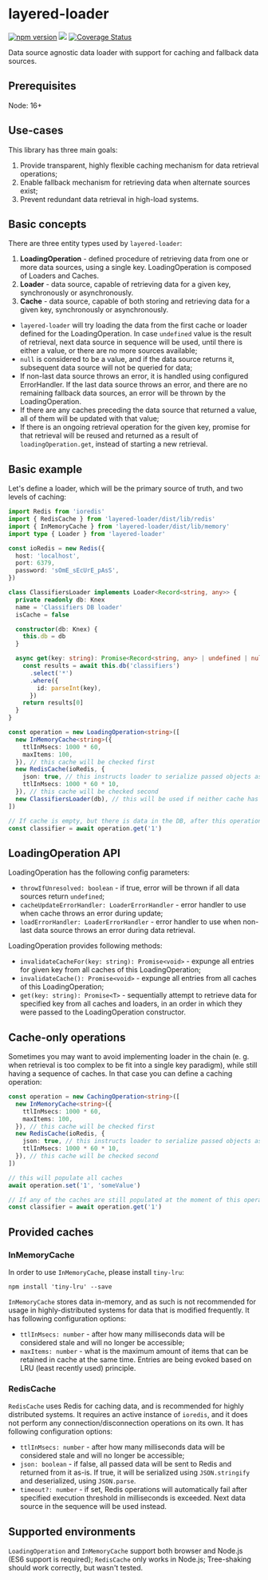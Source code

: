 # layered-loader

[![npm version](http://img.shields.io/npm/v/layered-loader.svg)](https://npmjs.org/package/layered-loader)
![](https://github.com/kibertoad/layered-loader/workflows/ci/badge.svg)
[![Coverage Status](https://coveralls.io/repos/kibertoad/layered-loader/badge.svg?branch=main)](https://coveralls.io/r/kibertoad/layered-loader?branch=main)

Data source agnostic data loader with support for caching and fallback data sources.

## Prerequisites

Node: 16+

## Use-cases

This library has three main goals:

1. Provide transparent, highly flexible caching mechanism for data retrieval operations;
2. Enable fallback mechanism for retrieving data when alternate sources exist;
3. Prevent redundant data retrieval in high-load systems.

## Basic concepts

There are three entity types used by `layered-loader`:

1. **LoadingOperation** - defined procedure of retrieving data from one or more data sources, using a single key. LoadingOperation is composed of Loaders and Caches.
2. **Loader** - data source, capable of retrieving data for a given key, synchronously or asynchronously.
3. **Cache** - data source, capable of both storing and retrieving data for a given key, synchronously or asynchronously.

- `layered-loader` will try loading the data from the first cache or loader defined for the LoadingOperation. In case `undefined` value is the result of retrieval, next data source in sequence will be used, until there is either a value, or there are no more sources available;
- `null` is considered to be a value, and if the data source returns it, subsequent data source will not be queried for data;
- If non-last data source throws an error, it is handled using configured ErrorHandler. If the last data source throws an error, and there are no remaining fallback data sources, an error will be thrown by the LoadingOperation.
- If there are any caches preceding the data source that returned a value, all of them will be updated with that value;
- If there is an ongoing retrieval operation for the given key, promise for that retrieval will be reused and returned as a result of `loadingOperation.get`, instead of starting a new retrieval.

## Basic example

Let's define a loader, which will be the primary source of truth, and two levels of caching:

```ts
import Redis from 'ioredis'
import { RedisCache } from 'layered-loader/dist/lib/redis'
import { InMemoryCache } from 'layered-loader/dist/lib/memory'
import type { Loader } from 'layered-loader'

const ioRedis = new Redis({
  host: 'localhost',
  port: 6379,
  password: 'sOmE_sEcUrE_pAsS',
})

class ClassifiersLoader implements Loader<Record<string, any>> {
  private readonly db: Knex
  name = 'Classifiers DB loader'
  isCache = false

  constructor(db: Knex) {
    this.db = db
  }

  async get(key: string): Promise<Record<string, any> | undefined | null> {
    const results = await this.db('classifiers')
      .select('*')
      .where({
        id: parseInt(key),
      })
    return results[0]
  }
}

const operation = new LoadingOperation<string>([
  new InMemoryCache<string>({
    ttlInMsecs: 1000 * 60,
    maxItems: 100,
  }), // this cache will be checked first
  new RedisCache(ioRedis, {
    json: true, // this instructs loader to serialize passed objects as string and deserialize them back to objects
    ttlInMsecs: 1000 * 60 * 10,
  }), // this cache will be checked second
  new ClassifiersLoader(db), // this will be used if neither cache has the requested data
])

// If cache is empty, but there is data in the DB, after this operation is completed, both caches will be populated
const classifier = await operation.get('1')
```

## LoadingOperation API

LoadingOperation has the following config parameters:

- `throwIfUnresolved: boolean` - if true, error will be thrown if all data sources return `undefined`;
- `cacheUpdateErrorHandler: LoaderErrorHandler` - error handler to use when cache throws an error during update;
- `loadErrorHandler: LoaderErrorHandler` - error handler to use when non-last data source throws an error during data retrieval.

LoadingOperation provides following methods:

- `invalidateCacheFor(key: string): Promise<void>` - expunge all entries for given key from all caches of this LoadingOperation;
- `invalidateCache(): Promise<void>` - expunge all entries from all caches of this LoadingOperation;
- `get(key: string): Promise<T>` - sequentially attempt to retrieve data for specified key from all caches and loaders, in an order in which they were passed to the LoadingOperation constructor.

## Cache-only operations

Sometimes you may want to avoid implementing loader in the chain (e. g. when retrieval is too complex to be fit into a single key paradigm),
while still having a sequence of caches. In that case you can define a caching operation:

```ts
const operation = new CachingOperation<string>([
  new InMemoryCache<string>({
    ttlInMsecs: 1000 * 60,
    maxItems: 100,
  }), // this cache will be checked first
  new RedisCache(ioRedis, {
    json: true, // this instructs loader to serialize passed objects as string and deserialize them back to objects
    ttlInMsecs: 1000 * 60 * 10,
  }), // this cache will be checked second
])

// this will populate all caches
await operation.set('1', 'someValue')

// If any of the caches are still populated at the moment of this operation, 'someValue' will propagate across all caches 
const classifier = await operation.get('1')
```

## Provided caches

### InMemoryCache

In order to use `InMemoryCache`, please install `tiny-lru`:

```shell
npm install 'tiny-lru' --save
```

`InMemoryCache` stores data in-memory, and as such is not recommended for usage in highly-distributed systems for data that is modified frequently.
It has following configuration options:

- `ttlInMsecs: number` - after how many milliseconds data will be considered stale and will no longer be accessible;
- `maxItems: number` - what is the maximum amount of items that can be retained in cache at the same time. Entries are being evoked based on LRU (least recently used) principle.

### RedisCache

`RedisCache` uses Redis for caching data, and is recommended for highly distributed systems. It requires an active instance of `ioredis`, and it does not perform any connection/disconnection operations on its own.
It has following configuration options:

- `ttlInMsecs: number` - after how many milliseconds data will be considered stale and will no longer be accessible;
- `json: boolean` - if false, all passed data will be sent to Redis and returned from it as-is. If true, it will be serialized using `JSON.stringify` and deserialized, using `JSON.parse`.
- `timeout?: number` - if set, Redis operations will automatically fail after specified execution threshold in milliseconds is exceeded. Next data source in the sequence will be used instead.

## Supported environments

`LoadingOperation` and `InMemoryCache` support both browser and Node.js (ES6 support is required);
`RedisCache` only works in Node.js;
Tree-shaking should work correctly, but wasn't tested.
